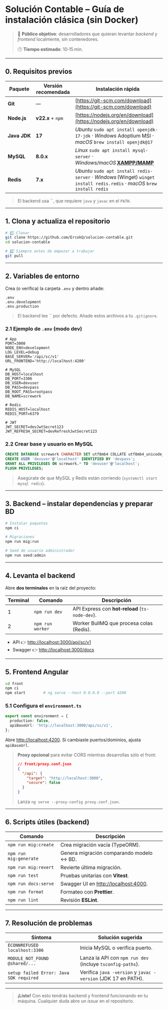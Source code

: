 # Solución Contable – Guía de instalación **clásica** (sin Docker)

> 👤 **Público objetivo**: desarrolladores que quieran levantar *backend* y *frontend* localmente, sin contenedores.
>
> 🕑 **Tiempo estimado**: 10‑15 min.

---

## 0. Requisitos previos

| Paquete      | Versión recomendada | Instalación rápida                                                                                                        |
| ------------ | ------------------- | ------------------------------------------------------------------------------------------------------------------------- |
| **Git**      | —                   | [https://git-scm.com/download](https://git-scm.com/download)                                                              |
| **Node.js**  | **v22.x** + `npm`   | [https://nodejs.org/en/download](https://nodejs.org/en/download)                                                          |
| **Java JDK** | **17**              | *Ubuntu* `sudo apt install openjdk-17-jdk` · *Windows* Adoptium MSI · *macOS* `brew install openjdk@17`                   |
| **MySQL**    | **8.0.x**           | *Linux* `sudo apt install mysql-server` · *Windows/macOS* [**XAMPP/MAMP**](https://www.apachefriends.org/index.html)      |
| **Redis**    | **7.x**             | *Ubuntu* `sudo apt install redis-server` · *Windows* (Winget) `winget install redis.redis` · *macOS* `brew install redis` |

> El backend usa ``, que requiere `java` y `javac` en el `PATH`.

---

## 1. Clona y actualiza el repositorio

```bash
# 1️⃣ Clonar
git clone https://github.com/ErcokQ/solucion-contable.git
cd solucion-contable

# 2️⃣ Siempre antes de empezar a trabajar
git pull
```

---

## 2. Variables de entorno

Crea (o verifica) la carpeta `.env` y dentro añade:

```
.env
.env.development
.env.production
```

> El backend lee `` por defecto. Añade estos archivos a tu `.gitignore`.

### 2.1 Ejemplo de `.env` (modo dev)

```dotenv
# App
PORT=3000
NODE_ENV=development
LOG_LEVEL=debug
BASE_SERVER='/api/sc/v1'
URL_FRONTEND='http://localhost:4200'

# MySQL
DB_HOST=localhost
DB_PORT=3306
DB_USER=devuser
DB_PASS=devpass
DB_ROOT_PASS=rootpass
DB_NAME=scrework

# Redis
REDIS_HOST=localhost
REDIS_PORT=6379

# JWT
JWT_SECRET=devJwtSecret123
JWT_REFRESH_SECRET=devRefreshJwtSecret123
```

### 2.2 Crear base y usuario en MySQL

```sql
CREATE DATABASE scrework CHARACTER SET utf8mb4 COLLATE utf8mb4_unicode_ci;
CREATE USER 'devuser'@'localhost' IDENTIFIED BY 'devpass';
GRANT ALL PRIVILEGES ON scrework.* TO 'devuser'@'localhost';
FLUSH PRIVILEGES;
```

> Asegúrate de que MySQL y Redis están corriendo (`systemctl start mysql redis`).

---

## 3. Backend – instalar dependencias y preparar BD

```bash
# Instalar paquetes
npm ci

# Migraciones
npm run mig:run

# Seed de usuario administrador
npm run seed:admin
```

---

## 4. Levanta el backend

Abre **dos terminales** en la raíz del proyecto:

| Terminal | Comando          | Descripción                                     |
| -------- | ---------------- | ----------------------------------------------- |
| 1        | `npm run dev`    | API Express con **hot‑reload** (`ts-node-dev`). |
| 2        | `npm run worker` | Worker BullMQ que procesa colas (Redis).        |

- API 👉 [http://localhost:3000/api/sc/v1](http://localhost:3000/api/sc/v1)
- Swagger 👉 [http://localhost:3000/docs](http://localhost:3000/docs)

---

## 5. Frontend Angular

```bash
cd front
npm ci
npm start        # ng serve --host 0.0.0.0 --port 4200
```

### 5.1 Configura el `environment.ts`

```ts
export const environment = {
  production: false,
  apiBaseUrl: 'http://localhost:3000/api/sc/v1',
};
```

Abre [http://localhost:4200](http://localhost:4200). Si cambiaste puertos/dominios, ajusta `apiBaseUrl`.

> **Proxy opcional** para evitar CORS mientras desarrollas sólo el front:
>
> ```json
> // front/proxy.conf.json
> {
>   "/api": {
>     "target": "http://localhost:3000",
>     "secure": false
>   }
> }
> ```
>
> Lanza `ng serve --proxy-config proxy.conf.json`.

---

## 6. Scripts útiles (backend)

| Comando                | Descripción                                                   |
| ---------------------- | ------------------------------------------------------------- |
| `npm run mig:create`   | Crea migración vacía (TypeORM).                               |
| `npm run mig:generate` | Genera migración comparando modelo ↔ BD.                      |
| `npm run mig:revert`   | Revierte última migración.                                    |
| `npm run test`         | Pruebas unitarias con **Vitest**.                             |
| `npm run docs:serve`   | Swagger UI en [http://localhost:4000](http://localhost:4000). |
| `npm run format`       | Formateo con **Prettier**.                                    |
| `npm run lint`         | Revisión **ESLint**.                                          |

---

## 7. Resolución de problemas

| Síntoma                                 | Solución sugerida                                             |
| --------------------------------------- | ------------------------------------------------------------- |
| `ECONNREFUSED localhost:3306`           | Inicia MySQL o verifica puerto.                               |
| `MODULE_NOT_FOUND @shared/...`          | Lanza la API con `npm run dev` (incluye `tsconfig-paths`).    |
| `setup failed Error: Java SDK required` | Verifica `java -version` y `javac -version` (JDK 17 en PATH). |

---

> **¡Listo!** Con esto tendrás backend y frontend funcionando en tu máquina. Cualquier duda abre un *issue* en el repositorio.

